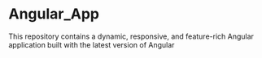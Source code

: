 # Angular_App
This repository contains a dynamic, responsive, and feature-rich Angular application built with the latest version of Angular
